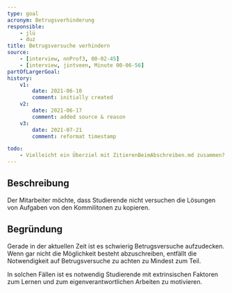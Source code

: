 ```yaml
---
type: goal
acronym: Betrugsverhinderung
responsible: 
    - jlü
    - duz
title: Betrugsversuche verhindern
source: 
    - [interview, nnProf3, 00-02-45]
    - [interview, jintveen, Minute 00-06-56]
partOfLargerGoal: 
history:
    v1:
        date: 2021-06-10
        comment: initially created
    v2:
        date: 2021-06-17
        comment: added source & reason
    v3:
        date: 2021-07-21
        comment: reformat timestamp

todo:
    - Vielleicht ein Überziel mit ZitierenBeimAbschreiben.md zusammen? Beispiel -> "NutzenVonFremdenCode" 
---
```


## Beschreibung

Der Mitarbeiter möchte, dass Studierende nicht versuchen die Lösungen von Aufgaben von den Kommilitonen zu kopieren.

## Begründung

Gerade in der aktuellen Zeit ist es schwierig Betrugsversuche aufzudecken. Wenn gar nicht die Möglichkeit besteht abzuschreiben, entfällt die Notwendigkeit auf Betrugsversuche zu achten zu Mindest zum Teil. 

In solchen Fällen ist es notwendig Studierende mit extrinsischen Faktoren zum Lernen und zum eigenverantwortlichen Arbeiten zu motivieren.

